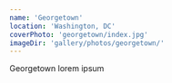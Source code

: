 ```yaml
---
name: 'Georgetown'
location: 'Washington, DC'
coverPhoto: 'georgetown/index.jpg'
imageDir: 'gallery/photos/georgetown/'
---
```


Georgetown lorem ipsum
